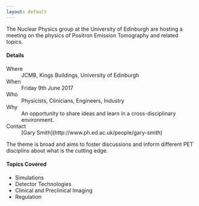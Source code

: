```yaml
---
layout: default
---
```


The Nuclear Physics group at the University of Edinburgh are hosting a meeting on the physics of Positron Emission Tomography and related topics.

#### [](#header-4) Details

<dl>
<dt>Where</dt>
<dd>JCMB, Kings Buildings, University of Edinburgh</dd>
<dt>When</dt>
<dd>Friday 9th June 2017</dd>
<dt>Who</dt>
<dd>Physicists, Clinicians, Engineers, Industry</dd>
<dt>Why</dt>
<dd>An opportunity to share ideas and learn in a cross-disciplinary environment.</dd>
<dt>Contact</dt>
	<dd> [Gary Smith](http://www.ph.ed.ac.uk/people/gary-smith) </dd>
</dl>

The theme is broad and aims to foster discussions and inform different PET disciplins about what is the cutting edge.

#### [](#header-4) Topics Covered

*   Simulations
*   Detector Technologies
*   Clinical and Preclinical Imaging
*   Regulation


